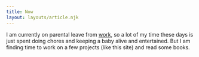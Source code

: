 ```yaml
---
title: Now
layout: layouts/article.njk
---
```


I am currently on parental leave from [work](https://sos.noaa.gov/), so a lot of my time
these days is just spent doing chores and keeping a baby alive and entertained. But I am
finding time to work on a few projects (like this site) and read some books.

